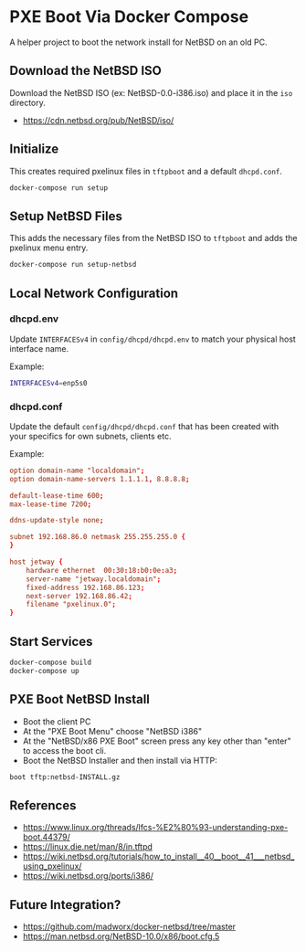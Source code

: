# PXE Boot Via Docker Compose

A helper project to boot the network install for NetBSD on an old PC.

## Download the NetBSD ISO
Download the NetBSD ISO (ex: NetBSD-0.0-i386.iso) and place it in the `iso` directory.
- https://cdn.netbsd.org/pub/NetBSD/iso/

## Initialize
This creates required pxelinux files in `tftpboot` and a default `dhcpd.conf`.
```bash
docker-compose run setup
```

## Setup NetBSD Files
This adds the necessary files from the NetBSD ISO to `tftpboot` and adds the pxelinux menu entry.
```bash
docker-compose run setup-netbsd
```

## Local Network Configuration

### dhcpd.env
Update `INTERFACESv4` in `config/dhcpd/dhcpd.env` to match your physical host interface name.

Example:
```bash
INTERFACESv4=enp5s0
```

### dhcpd.conf
Update the default `config/dhcpd/dhcpd.conf` that has been created with your specifics for own subnets, clients etc.

Example:
```conf
option domain-name "localdomain";
option domain-name-servers 1.1.1.1, 8.8.8.8;

default-lease-time 600;
max-lease-time 7200;

ddns-update-style none;

subnet 192.168.86.0 netmask 255.255.255.0 {
}

host jetway {
    hardware ethernet  00:30:18:b0:0e:a3;
    server-name "jetway.localdomain";
    fixed-address 192.168.86.123;
    next-server 192.168.86.42;
    filename "pxelinux.0";
}
``` 

## Start Services
```bash
docker-compose build
docker-compose up
```

## PXE Boot NetBSD Install
- Boot the client PC
- At the "PXE Boot Menu" choose "NetBSD i386"
- At the "NetBSD/x86 PXE Boot" screen press any key other than "enter" to access the boot cli.
- Boot the NetBSD Installer and then install via HTTP:
```bash
boot tftp:netbsd-INSTALL.gz
```

## References
- https://www.linux.org/threads/lfcs-%E2%80%93-understanding-pxe-boot.44379/
- https://linux.die.net/man/8/in.tftpd
- https://wiki.netbsd.org/tutorials/how_to_install__40__boot__41___netbsd_using_pxelinux/
- https://wiki.netbsd.org/ports/i386/

## Future Integration?
- https://github.com/madworx/docker-netbsd/tree/master
- https://man.netbsd.org/NetBSD-10.0/x86/boot.cfg.5
